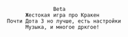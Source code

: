                                                     Beta
                                           Жестокая игра про Кракен
                                     Почти Дота 3 но лучше, есть настройки
                                           Музыка, и многое дркгое!

